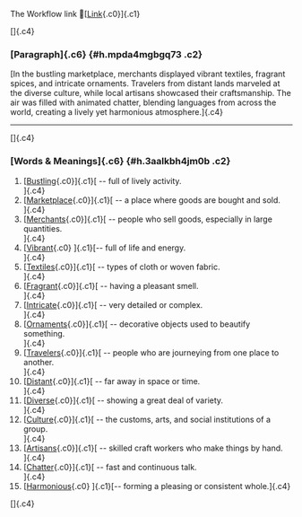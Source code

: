 The Workflow link
👏[[Link](https://www.google.com/url?q=http://www.google.com&sa=D&source=editors&ust=1759221591873165&usg=AOvVaw2BxexIl80Jh5UQGen6eoDU){.c0}]{.c1}

[]{.c4}

### [Paragraph]{.c6} {#h.mpda4mgbgq73 .c2}

[In the bustling marketplace, merchants displayed vibrant textiles,
fragrant spices, and intricate ornaments. Travelers from distant lands
marveled at the diverse culture, while local artisans showcased their
craftsmanship. The air was filled with animated chatter, blending
languages from across the world, creating a lively yet harmonious
atmosphere.]{.c4}

------------------------------------------------------------------------

[]{.c4}

### [Words & Meanings]{.c6} {#h.3aalkbh4jm0b .c2}

1.  [[Bustling](https://www.google.com/url?q=http://www.google.com&sa=D&source=editors&ust=1759221591873777&usg=AOvVaw27CtkrdItdNa4MXOQXt-C9){.c0}]{.c1}[ --
    full of lively activity.\
    ]{.c4}
2.  [[Marketplace](https://www.google.com/url?q=http://www.google.com&sa=D&source=editors&ust=1759221591873890&usg=AOvVaw0-CPAO4AMO_hNtwkYFlJaL){.c0}]{.c1}[ --
    a place where goods are bought and sold.\
    ]{.c4}
3.  [[Merchants](https://www.google.com/url?q=http://www.google.com&sa=D&source=editors&ust=1759221591874015&usg=AOvVaw3HtN7r7IrcYnI-fO7w3zTs){.c0}]{.c1}[ --
    people who sell goods, especially in large quantities.\
    ]{.c4}
4.  [[Vibrant](https://www.google.com/url?q=http://www.google.com&sa=D&source=editors&ust=1759221591874140&usg=AOvVaw2c2HfiuXklqB29KJSEQ8u7){.c0}
    ]{.c1}[-- full of life and energy.\
    ]{.c4}
5.  [[Textiles](https://www.google.com/url?q=http://www.google.com&sa=D&source=editors&ust=1759221591874232&usg=AOvVaw0JJ_qsQmapJS5AIq-IeTxU){.c0}]{.c1}[ --
    types of cloth or woven fabric.\
    ]{.c4}
6.  [[Fragrant](https://www.google.com/url?q=http://www.google.com&sa=D&source=editors&ust=1759221591874329&usg=AOvVaw1agRnEsjhGpKegHCyOamYy){.c0}]{.c1}[ --
    having a pleasant smell.\
    ]{.c4}
7.  [[Intricate](https://www.google.com/url?q=http://www.google.com&sa=D&source=editors&ust=1759221591874423&usg=AOvVaw1mPpxLp2_thB4VvW8QQ7TN){.c0}]{.c1}[ --
    very detailed or complex.\
    ]{.c4}
8.  [[Ornaments](https://www.google.com/url?q=http://www.google.com&sa=D&source=editors&ust=1759221591874518&usg=AOvVaw28ShpAf7o71SWQL5cptpSF){.c0}]{.c1}[ --
    decorative objects used to beautify something.\
    ]{.c4}
9.  [[Travelers](https://www.google.com/url?q=http://www.google.com&sa=D&source=editors&ust=1759221591874628&usg=AOvVaw2frovS2xj1JmfmDKJTWive){.c0}]{.c1}[ --
    people who are journeying from one place to another.\
    ]{.c4}
10. [[Distant](https://www.google.com/url?q=http://www.google.com&sa=D&source=editors&ust=1759221591874744&usg=AOvVaw2ZnNeGvNNtgZ5W5wVtLDBo){.c0}]{.c1}[ --
    far away in space or time.\
    ]{.c4}
11. [[Diverse](https://www.google.com/url?q=http://www.google.com&sa=D&source=editors&ust=1759221591874836&usg=AOvVaw3MfZ36UiJe_ogdGlgmAPki){.c0}]{.c1}[ --
    showing a great deal of variety.\
    ]{.c4}
12. [[Culture](https://www.google.com/url?q=http://www.google.com&sa=D&source=editors&ust=1759221591874931&usg=AOvVaw0n0dHPURfFENb1iSr857Cn){.c0}]{.c1}[ --
    the customs, arts, and social institutions of a group.\
    ]{.c4}
13. [[Artisans](https://www.google.com/url?q=http://www.google.com&sa=D&source=editors&ust=1759221591875091&usg=AOvVaw04Q7OIw96zP-EBh2zUycCe){.c0}]{.c1}[ --
    skilled craft workers who make things by hand.\
    ]{.c4}
14. [[Chatter](https://www.google.com/url?q=http://www.google.com&sa=D&source=editors&ust=1759221591875224&usg=AOvVaw151gfJ9S1Lv3yuoIuj5pcP){.c0}]{.c1}[ --
    fast and continuous talk.\
    ]{.c4}
15. [[Harmonious](https://www.google.com/url?q=http://www.google.com&sa=D&source=editors&ust=1759221591875336&usg=AOvVaw08AyG9kWQDxQGrYzRYXY3q){.c0}
    ]{.c1}[-- forming a pleasing or consistent whole.]{.c4}

[]{.c4}
